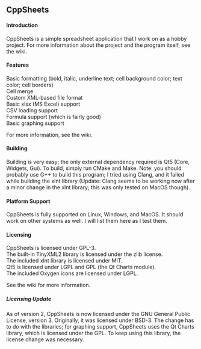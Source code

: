 ## CppSheets

#### Introduction
CppSheets is a simple spreadsheet application that I work on as a hobby project. For more information about the project and the program itself, see the wiki.

#### Features
Basic formatting (bold, italic, underline text; cell background color; text color; cell borders)   
Cell merge   
Custom XML-based file format   
Basic xlsx (MS Excel) support   
CSV loading support   
Formula support (which is fairly good)   
Basic graphing support

For more information, see the wiki.

#### Building
Building is very easy; the only external dependency required is Qt5 (Core, Widgets, Gui). To build, simply run CMake and Make. Note: you should probably use G++ to build this program; I tried using Clang, and it failed while building the xlnt library (Update: Clang seems to be working now after a minor change in the xlnt library; this was only tested on MacOS though).

#### Platform Support
CppSheets is fully supported on Linux, Windows, and MacOS. It should work on other systems as well. I will list them here as I test them.

#### Licensing
CppSheets is licensed under GPL-3.   
The built-in TinyXML2 library is licensed under the zlib license.   
The included xlnt library is licensed under MIT.   
Qt5 is licensed under LGPL and GPL (the Qt Charts module).   
The included Oxygen icons are licensed under LGPL.   

See the wiki for more information.

##### Licensing Update

As of version 2, CppSheets is now licensed under the GNU General Public License, version 3. Originally, it was licensed under BSD-3. The change has to do with the libraries; for graphing support, CppSheets uses the Qt Charts library, which is licensed under the GPL. To keep using this library, the license change was necessary.
